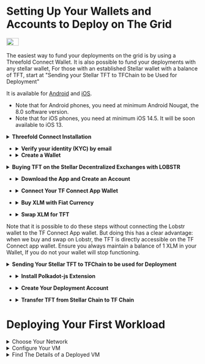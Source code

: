 
# Setting Up Your Wallets and Accounts to Deploy on The Grid

<img src="https://github.com/threefoldfoundation/info_threefold_pub/blob/wethreepedia_mik/wiki/wethreepedia/farming/img/farming_wallet_5.png?raw=true"  width="25%" height="25%">

The easiest way to fund your deployments on the grid is by using a Threefold Connect Wallet. It is also possible to fund your deployments with any stellar wallet, For those with an established Stellar wallet with a balance of TFT, start at "Sending your Stellar TFT to TFChain to be Used for Deployment"

It is available for [Android](https://play.google.com/store/apps/details?id=org.jimber.threebotlogin&hl=en&gl=US) and [iOS](https://apps.apple.com/us/app/threefold-connect/id1459845885).

- Note that for Android phones, you need at minimum Android Nougat, the 8.0 software version.
- Note that for iOS phones, you need at minimum iOS 14.5. It will be soon available to iOS 13.

<details>
	<summary><b>Threefold Connect Installation</b></summary>

Either use the links above, or search for the Threefold Connect App on the Apple Store or the Google Play store. Then install and open the app. If you want to leave a 5 star review of the App, no one here will stop you!

<img src="https://github.com/threefoldfoundation/info_threefold_pub/raw/wethreepedia_mik/wiki/wethreepedia/farming/img/farming_tf_wallet_1.png"  width="25%" height="25%">

<img src="https://github.com/threefoldfoundation/info_threefold_pub/raw/wethreepedia_mik/wiki/wethreepedia/farming/img/farming_tf_wallet_2.png"  width="25%" height="25%">

When you try to open the App, if you get an error message such as : "Error in initialization in Flagsmith...", you might need to upgrade your phone to a newer software version (8.0 for Android and 13 for iOS).

Once you are in the application, you will see some introduction pages to help you familiarize with the TF Connect App. You will also be asked to read and accept Threefold's Terms and conditions.

<img src="https://github.com/threefoldfoundation/info_threefold_pub/raw/wethreepedia_mik/wiki/wethreepedia/farming/img/farming_tf_wallet_3.png"  width="25%" height="25%">

<img src="https://github.com/threefoldfoundation/info_threefold_pub/raw/wethreepedia_mik/wiki/wethreepedia/farming/img/farming_tf_wallet_4.png"  width="25%" height="25%">

You will then be asked to either *SIGN UP* or *RECOVER ACCOUNT*. For now, we will show how to sign up. Later in the guide, we will show you how to recover an account.


<img src="https://github.com/threefoldfoundation/info_threefold_pub/raw/wethreepedia_mik/wiki/wethreepedia/farming/img/farming_tf_wallet_5.png"  width="25%" height="25%">

You will then be asked to choose a *Threefold Connect Id*. This ID will be used, as well as the seed phrase, when you want to recover an account. Choose wisely. And do not forget it! Here we will use TFExample, as an example.


<img src="https://github.com/threefoldfoundation/info_threefold_pub/raw/wethreepedia_mik/wiki/wethreepedia/farming/img/farming_tf_wallet_6.png"  width="25%" height="25%">

Next, you need to add a valid email address. This will be used as a broad KYC. You will need to access your email and confirm the validation email from Threefold to use properly the TF Connect App Wallet.


<img src="https://github.com/threefoldfoundation/info_threefold_pub/raw/wethreepedia_mik/wiki/wethreepedia/farming/img/farming_tf_wallet_7.png"  width="25%" height="25%">

Then, the next step is crucial! Make sure no one is around looking at your screen. You will be shown your seed phrase. Keep this in a secure and offline place. You will need the 3bot ID and the seed phrase to recover your account. This seed phrase is of utmost important. Do not lose it nor give it to anyone.


<img src="https://github.com/threefoldfoundation/info_threefold_pub/raw/wethreepedia_mik/wiki/wethreepedia/farming/img/farming_tf_wallet_8.png"  width="25%" height="25%">

Once you've hit Next, you will be asked to write down 3 random words of your seed phrase. This is a necessary step to ensure you have taken the time to write down your seed phrase.


<img src="https://github.com/threefoldfoundation/info_threefold_pub/blob/wethreepedia_mik/wiki/wethreepedia/farming/img/farming_tf_wallet_9.png?raw=true"  width="25%" height="25%">

Then, you'll be asked to confirm your TF 3bot name and the associated email.


<img src="https://github.com/threefoldfoundation/info_threefold_pub/blob/wethreepedia_mik/wiki/wethreepedia/farming/img/farming_tf_wallet_10.png?raw=true"  width="25%" height="25%">

Finally, you will be asked to choose a 4-digit pin. This will be needed to use the Threefold Connect App. If you ever forget this 4-digit pin, you will need to recover your account from your 3bot name and your seed phrase. You will need to confirm the new pin in the next step.


<img src="https://github.com/threefoldfoundation/info_threefold_pub/blob/wethreepedia_mik/wiki/wethreepedia/farming/img/farming_tf_wallet_11.png?raw=true"  width="25%" height="25%">

That's it! You've created your Threefold Connect account. You can press the hamburger menu on the top left to explore the Threefold Connect App.


<img src="https://github.com/threefoldfoundation/info_threefold_pub/blob/wethreepedia_mik/wiki/wethreepedia/farming/img/farming_tf_wallet_12.png?raw=true"  width="25%" height="25%">

In the next step, we will create a Threefold Connect Wallet. You'll see, it's very simple!

</details>


- <details>
    <summary><b>Verify your identity (KYC) by email</b></summary>

	Once you've created your account, an email will be sent to the email address you've chosen in the account creation process. 

	To verify your email, go on your email account and open the email sent by *info@openkyc.live* with the subject *Verify your email address*. 

	In this email, click on the link *Verify my email address*. This will lead you to a *login.threefold.me* link. The process should be automatic. Once this is done, you will receive a confirmation on screen, as well as on your phone.

	<img src="https://github.com/threefoldfoundation/info_threefold_pub/raw/wethreepedia_mik/wiki/wethreepedia/farming/img/farming_tf_wallet_39.png"  width="25%" height="25%">

	<img src="https://github.com/threefoldfoundation/info_threefold_pub/raw/wethreepedia_mik/wiki/wethreepedia/farming/img/farming_tf_wallet_40.png"  width="25%" height="25%">

	<img src="https://github.com/threefoldfoundation/info_threefold_pub/raw/wethreepedia_mik/wiki/wethreepedia/farming/img/farming_tf_wallet_41.png"  width="25%" height="25%">

	If for some reason, you did not receive the verification email, simply click on *Verify* and another email will be sent.

	<img src="https://github.com/threefoldfoundation/info_threefold_pub/raw/wethreepedia_mik/wiki/wethreepedia/farming/img/farming_tf_wallet_42.png"  width="25%" height="25%">

	<img src="https://github.com/threefoldfoundation/info_threefold_pub/raw/wethreepedia_mik/wiki/wethreepedia/farming/img/farming_tf_wallet_43.png"  width="25%" height="25%">

	# Change email associated with TF account

	If you want to change your email, simply click on the *pencil* next to your email and write another email. You will need to redo the KYC verification process.


	<img src="https://github.com/threefoldfoundation/info_threefold_pub/raw/wethreepedia_mik/wiki/wethreepedia/farming/img/farming_tf_wallet_44.png"  width="25%" height="25%">

	</details>

- <details>
	<summary><b>Create a Wallet</b></summary>

	To create a wallet, click on the Threefold Connect App menu. This is what you see. Choose *Wallet*.


	<img src="https://github.com/threefoldfoundation/info_threefold_pub/raw/wethreepedia_mik/wiki/wethreepedia/farming/img/farming_tf_wallet_13.png"  width="25%" height="25%">

	Once you are in the section *Wallet*, click on *Create Initial Wallet*. If it doesn't work the first time, retry some more. If you have trouble creating a wallet, make sure your connection is reliable. You can try a couple of minutes later if it still doesn't work. With a reliable connection, there shouldn't be any problem. Contact TF Support if problems persist.

	<img src="https://github.com/threefoldfoundation/info_threefold_pub/raw/wethreepedia_mik/wiki/wethreepedia/farming/img/farming_tf_wallet_14.png"  width="25%" height="25%">

	This is what you see when the TF Grid is initializing your wallet.

	<img src="https://github.com/threefoldfoundation/info_threefold_pub/raw/wethreepedia_mik/wiki/wethreepedia/farming/img/farming_tf_wallet_15.png"  width="25%" height="25%">

	Once your wallet is initialized, you will see *No blanace found for this wallet*. You can click on this button to enter the wallet.


	<img src="https://github.com/threefoldfoundation/info_threefold_pub/raw/wethreepedia_mik/wiki/wethreepedia/farming/img/farming_tf_wallet_16.png"  width="25%" height="25%">

	Once inside your wallet, this is what you see.


	<img src="https://github.com/threefoldfoundation/info_threefold_pub/raw/wethreepedia_mik/wiki/wethreepedia/farming/img/farming_tf_wallet_17.png"  width="25%" height="25%">

	We will now see where the Stellar and the TF Chain Addresses and Secrets are to be found. We will also changing the wallet name. To do so, click on the *circled i* at the bottom right of the screen.


	<img src="https://github.com/threefoldfoundation/info_threefold_pub/raw/wethreepedia_mik/wiki/wethreepedia/farming/img/farming_tf_wallet_18.png"  width="25%" height="25%">

	<img src="https://github.com/threefoldfoundation/info_threefold_pub/raw/wethreepedia_mik/wiki/wethreepedia/farming/img/farming_tf_wallet_19.png"  width="25%" height="25%">

	You can choose the name you want for your wallet. Here we use TFWalletExample. Note that you can also use alphanumeric characters.


	<img src="https://github.com/threefoldfoundation/info_threefold_pub/raw/wethreepedia_mik/wiki/wethreepedia/farming/img/farming_tf_wallet_20.png"  width="25%" height="25%">

	At the top of the section *Wallet*, we can see that the name has changed.


	<img src="https://github.com/threefoldfoundation/info_threefold_pub/raw/wethreepedia_mik/wiki/wethreepedia/farming/img/farming_tf_wallet_21.png"  width="25%" height="25%">

	Now, if you want to copy your Stellar Address, simply click on the button presented with the green circle. To access the TF Chain address, click on the button presented with the red circle. When your phone has copied the address, the TF App will give show a confirmation message as shown below.


	<img src="https://github.com/threefoldfoundation/info_threefold_pub/raw/wethreepedia_mik/wiki/wethreepedia/farming/img/farming_tf_wallet_22.png"  width="25%" height="25%">

	In some situations, you will want to access the Stellar and TF Chain secrets. To do so, simply click on the "eye" button of the desired chain, and then copy the secret.


	<img src="https://github.com/threefoldfoundation/info_threefold_pub/raw/wethreepedia_mik/wiki/wethreepedia/farming/img/farming_tf_wallet_23.png"  width="25%" height="25%">

	</details>

<details>
	<summary><b>Buying TFT on the Stellar Decentralized Exchanges with LOBSTR</b></summary>

<h1>How to: Buy TFT With LOBSTR</h1>


The Threefold token (TFT) is the utility token of the The Threefold Grid, a decentralized and open-source project offering network, compute and storage capacity.

Threefold Tokens (TFT) are created (minted) by the ThreeFold Blockchain (TFChain) only when new Internet capacity is added to the ThreeFold Grid by farmers. For this reason, TFT is a pure utility token as minting is solely the result of farming on the Threefold Grid.

* To **farm** TFT, read the [complete farming guide](https://forum.threefold.io/t/threefold-farming-guide-part-1/2989).

* To **buy** TFT, follow this guide.

There are many ways to buy TFT:

* You can buy TFT on [Lobstr](https://lobstr.co/)

* You can buy TFT at [GetTFT.com](https://gettft.com/gettft/)

* You can buy TFT on [Pancake Swap](https://pancakeswap.finance/swap?inputCurrency=BNB&outputCurrency=0x8f0FB159380176D324542b3a7933F0C2Fd0c2bbf)

For the current guide, we will show how to buy TFT on the [Lobstr app](https://lobstr.co/).
The process is simple.

</details>

- <details>
	<summary><b>Download the App and Create an Account</b></summary>

	Go on [www.lobstr.co](https://www.lobstr.co) and download the Lobstr app.
	You can download it for Android or iOS.

	<img src="https://github.com/Mik-TF/gettft_tutorial/blob/main/img/gettft_1.png?raw=true"  width="15%" height="15%">

	We will show here the steps for Android, but it is very similar with iOS.
	Once you've clicked on the Android button, you can click install on the Google Store page:

	<img src="https://github.com/Mik-TF/gettft_tutorial/blob/main/img/gettft_2.png?raw=true"  width="15%" height="15%">

	Once the app is downloaded, open it:

	<img src="https://github.com/Mik-TF/gettft_tutorial/blob/main/img/gettft_3.png?raw=true"  width="15%" height="15%">

	On the Lobstr app, click on **Create Account**:

	<img src="https://github.com/Mik-TF/gettft_tutorial/blob/main/img/gettft_4.png?raw=true"  width="15%" height="15%">

	You will then need to enter your email address:

	<img src="https://github.com/Mik-TF/gettft_tutorial/blob/main/img/gettft_5.png?raw=true"  width="15%" height="15%">

	Then, choose a safe password for your account:

	<img src="https://github.com/Mik-TF/gettft_tutorial/blob/main/img/gettft_6.png?raw=true"  width="15%" height="15%">

	Once this is done, you will need to verify your email.

	Click on **Verify Email** and then go check your email inbox.

	<img src="https://github.com/Mik-TF/gettft_tutorial/blob/main/img/gettft_7.png?raw=true"  width="15%" height="15%">

	Simply click on **Verify Email** on the email you've received.

	<img src="https://github.com/Mik-TF/gettft_tutorial/blob/main/img/gettft_8.png?raw=true"  width="15%" height="15%">

	Once your email is verified, you can sign in to your Lobstr account:

	<img src="https://github.com/Mik-TF/gettft_tutorial/blob/main/img/gettft_9.png?raw=true"  width="15%" height="15%">

	<img src="https://github.com/Mik-TF/gettft_tutorial/blob/main/img/gettft_10.png?raw=true"  width="15%" height="15%">
</details>


- <details><summary><b>Connect Your TF Connect App Wallet</b></summary>

	You will then need to either create a new wallet or connect an existing wallet.

	Since we are working on the Threefold ecosystem, it is very easy and practical to simply connect your Threefold Connect app wallet. You can also create a new wallet.

	Using the TF Connect wallet is very useful and quick. When you buy XLM and swap XLM tokens for TFTs, they will be directly available on your TF Connect app wallet.

	<img src="https://github.com/Mik-TF/gettft_tutorial/blob/main/img/gettft_10.png?raw=true"  width="15%" height="15%">

	To connect your TF Connect app wallet, you will need to find your Stellar address and chain secret key.
	This is very simple to do.

	Click on **I have a public or secret key**.

	<img src="https://github.com/Mik-TF/gettft_tutorial/blob/main/img/gettft_12.png?raw=true"  width="15%" height="15%">

	As you can see on this next picture, you need the Stellar address and secret key to properly connect your TF Connect app wallet to Lobstr:

	<img src="https://github.com/Mik-TF/gettft_tutorial/blob/main/img/gettft_18.png?raw=true"  width="15%" height="15%">

	To find your Stellar address and secret key, go on the TF Connect app and select the **Wallet** section:

	<img src="https://github.com/Mik-TF/gettft_tutorial/blob/main/img/gettft_13.png?raw=true"  width="15%" height="15%">

	At the top of the section, click on the **copy** button to copy your Stellar Address:

	<img src="https://github.com/Mik-TF/gettft_tutorial/blob/main/img/gettft_17.png?raw=true"  width="15%" height="15%">

	Now, we will find the Stellar secret key.
	At the botton of the section, click on the encircled **i** button:

	<img src="https://github.com/Mik-TF/gettft_tutorial/blob/main/img/gettft_14.png?raw=true"  width="15%" height="15%">

	Then, click on the **eye** button to reveal your secret key:

	<img src="https://github.com/Mik-TF/gettft_tutorial/blob/main/img/gettft_15.png?raw=true"  width="15%" height="15%">

	You can now simply click on the **copy** button on the right:

	<img src="https://github.com/Mik-TF/gettft_tutorial/blob/main/img/gettft_16.png?raw=true"  width="15%" height="15%">

	That's it! You've now connected your TF Connect app wallet to your Lobstr account.
</details>

- <details>
	<summary><b>Buy XLM with Fiat Currency</b></summary>

	Now, all we need to do, is buy XLM and then swap it for TFT.
	It will be directly available in your TF Connect App wallet.

	On the Lobstr app, click on the top right menu button:

	<img src="https://github.com/Mik-TF/gettft_tutorial/blob/main/img/gettft_19.png?raw=true"  width="15%" height="15%">

	Then, click on **Buy Crypto**:

	<img src="https://github.com/Mik-TF/gettft_tutorial/blob/main/img/gettft_20.png?raw=true"  width="15%" height="15%">

	By default, the crypto selected is XLM. This is alright for us as we will quickly swap the XLM for TFT.

	On the Buy Crypto page, you can choose the type of Fiat currency you want.
	By default it is in USD. To select some othe fiat currency, you can click on **ALL** and see the available fiat currencies:
	)
	<img src="https://github.com/Mik-TF/gettft_tutorial/blob/main/img/gettft_21.png?raw=true"  width="15%" height="15%">

	You can search or select the current you want for the transfer:

	<img src="https://github.com/Mik-TF/gettft_tutorial/blob/main/img/gettft_22.png?raw=true"  width="15%" height="15%">

	You will then need to decide how much XLM you want to buy. Note that there can be a minimum amount.
	Once you chose the desired amount, click on **Continue**.

	<img src="https://github.com/Mik-TF/gettft_tutorial/blob/main/img/gettft_23.png?raw=true"  width="15%" height="15%">

	Lobstr will then ask you to proceed to a payment method. In this case, it is Moonpay.
	Note that in some cases, your credit card won't accept Moonpay payments. You will simply need to confirm with them that you agree with transacting with Moonpay. This can be done by phone. Check with your bank and credit card company if this applies.

	<img src="https://github.com/Mik-TF/gettft_tutorial/blob/main/img/gettft_24.png?raw=true"  width="15%" height="15%">

	Once you've set up your Moonpay payment method, you will need to process and confirm the transaction:

	<img src="https://github.com/Mik-TF/gettft_tutorial/blob/main/img/gettft_25.png?raw=true"  width="15%" height="15%">
	<img src="https://github.com/Mik-TF/gettft_tutorial/blob/main/img/gettft_26.png?raw=true"  width="15%" height="15%">

	You will then see a processing window.
	This process is usually fast. Within a few minutes, you should receive your XLM.

	<img src="https://github.com/Mik-TF/gettft_tutorial/blob/main/img/gettft_27.png?raw=true"  width="15%" height="15%">

	Once you've received your XLM, you will receive a notification:

	<img src="https://github.com/Mik-TF/gettft_tutorial/blob/main/img/gettft_28.png?raw=true"  width="15%" height="15%">

	When your transaction is complete, you will see this message:

	<img src="https://github.com/Mik-TF/gettft_tutorial/blob/main/img/gettft_29.png?raw=true"  width="15%" height="15%">

	On the Trade History page, you can choose to download the csv file version of your transaction:


	<img src="https://github.com/Mik-TF/gettft_tutorial/blob/main/img/gettft_30.png?raw=true"  width="15%" height="15%">

	That's it! You've bought XLM on Lobstr and Moonpay.
</details>

- <details>
	<summary><b>Swap XLM for TFT</b></summary>

	Now we want to swap the XLM tokens for the Threefold tokens (TFT).
	This is even easier than the previous steps.

	Go to the Lobstr Home menu and select **Swap**:

	<img src="https://github.com/Mik-TF/gettft_tutorial/blob/main/img/gettft_31.png?raw=true"  width="15%" height="15%">

	On the **Swap** page, write "tft" and select the Threefold token:

	<img src="https://github.com/Mik-TF/gettft_tutorial/blob/main/img/gettft_32.png?raw=true"  width="15%" height="15%">

	Select the amount of XLM you want to swap. It is recommended to keep at least 1 XLM in your wallet for transaction fees.

	<img src="https://github.com/Mik-TF/gettft_tutorial/blob/main/img/gettft_33.png?raw=true"  width="15%" height="15%">

	Within a few seconds, you will receive a confirmation that your swap is completed:
	Note that the TFT is directly sent on your TF Connect app wallet.

	<img src="https://github.com/Mik-TF/gettft_tutorial/blob/main/img/gettft_34.png?raw=true"  width="15%" height="15%">

	That's it. You've swapped XLM for TFT.

	You can now use your TFT to deploy workloads on the Threefold Grid.

</details>

Note that it is possible to do these steps without connecting the Lobstr wallet to the TF Connect App wallet. But doing this has a clear advantage: when we buy and swap on Lobstr, the TFT is directly accessible on the TF Connect app wallet. Ensure you always maintain a balance of 1 XLM in your Wallet, If you do not your wallet will stop functioning.


<details>
	<summary><b>Sending Your Stellar TFT to TFChain to be used for Deployment</b></Summary>

<h1> How To: Funding Your Account For a Threefold Grid Deployment Deployment</h1>


For this section, we will create an account on the TFChain and transfer TFT from Stellar chain to TFChain. We will then be able to use the TFT and deploy workloads on the Threefold Grid.

It is simple. The main steps are:

* Download the Polkadot extension
* Create an account
* Send TFT from Stellar Chain to TFChain

</details>


- <details><summary><b>Install Polkadot-js Extension</b></summary>

	Go to the Threefold Dashboard: https://dashboard.grid.tf/

	If you don't have the Polkadot extension installed on your browser, you will be able to click on the download link directly on the Threefold Dashboard page:

	<img src="https://github.com/Mik-TF/dashboardTutorialShort/blob/main/img/dashboard_1.png?raw=true"  width="50%" height="50%">

	This link will lead you to the Polkadot extension download page: https://polkadot.js.org/extension/
	
	<img src="https://github.com/Mik-TF/dashboardTutorialShort/blob/main/img/dashboard_2.png?raw=true"  width="50%" height="50%">

	Then, simply click on "Add to Chrome".

	<img src="https://github.com/Mik-TF/dashboardTutorialShort/blob/main/img/dashboard_3.png?raw=true"  width="50%" height="50%">

	Then, confirm by clicking on "Add extension".

	<img src="https://github.com/Mik-TF/dashboardTutorialShort/blob/main/img/dashboard_4.png?raw=true"  width="50%" height="50%">

	You can now access the extension by clicking on the browser's extension button on the top right of the screen, and by then clicking on *polkadot{.js} extension*:

	<img src="https://github.com/Mik-TF/dashboardTutorialShort/blob/main/img/dashboard_5.png?raw=true"  width="50%" height="50%">

	Make sure to carefully read the Polkadot message then click on **Understood, let me continue**:

	<img src="https://github.com/Mik-TF/dashboardTutorialShort/blob/main/img/dashboard_6.png?raw=true"  width="40%" height="40%">

	Then click on the **plus** symbol to create a new account:

	<img src="https://github.com/Mik-TF/dashboardTutorialShort/blob/main/img/dashboard_7.png?raw=true"  width="40%" height="40%">

	For this next step, you should be very careful. Your seed phrase is your only access to your account. Make sure to keep a copy somewhere safe and offline.

	<img src="https://github.com/Mik-TF/dashboardTutorialShort/blob/main/img/dashboard_8.png?raw=true"  width="40%" height="40%">

	After, choose a name for your account and a password:
	
	<img src="https://github.com/Mik-TF/dashboardTutorialShort/blob/main/img/dashboard_9.png?raw=true"  width="40%" height="40%">

	Your account is now created. You can see it when you open the Polkadot extension on your browser:

	<img src="https://github.com/Mik-TF/dashboardTutorialShort/blob/main/img/dashboard_10.png?raw=true"  width="40%" height="40%">

</details>

- <details><summary><b>Create Your Deployment Account</b></summary>

	Now, when you go on the [Threefold Dashboard](https://dashboard.grid.tf/), you can click on the **Connect** button on the top right corner:

	<img src="https://github.com/Mik-TF/dashboardTutorialShort/blob/main/img/dashboard_11.png?raw=true"  width="40%" height="40%">

	You will then need to grant the Threefold Dashboard access to your Polkadot account.

	Accept the terms and then write your password to confirm:

	<img src="https://github.com/Mik-TF/dashboardTutorialShort/blob/main/img/dashboard_12.png?raw=true"  width="40%" height="40%">

	<img src="https://github.com/Mik-TF/dashboardTutorialShort/blob/main/img/dashboard_13.png?raw=true"  width="40%" height="40%">

	Then, simply click on your account name to access the Threefold Dashboard:

	<img src="https://github.com/Mik-TF/dashboardTutorialShort/blob/main/img/dashboard_14.png?raw=true"  width="40%" height="40%">

	Once you open your account, you will want to create a Twin ID. Make sure it is written **::1** in the box and click **Create**. 

	<img src="https://github.com/Mik-TF/dashboardTutorialShort/blob/main/img/dashboard_15.png?raw=true"  width="40%" height="40%">

	You will also be asked to confirm the transaction.

	<img src="https://github.com/Mik-TF/dashboardTutorialShort/blob/main/img/dashboard_13.png?raw=true"  width="40%" height="40%">

	That's it! You've successfully created an account on the TFChain thanks to the Polkadot extension. You can now access the Threefold Dashboard.

	On to the next section! Where we will transfer (or swap) TFT from the Stellar Chain on your Threefold Connect app wallet to the TFChain on the Threefold Dashboard.

	You'll see, this is so easy thanks to the Threefold Dashboard configuration.

</details>



- <details>
	<summary><b>Transfer TFT from Stellar Chain to TF Chain</b></summary>

	On the [Threefold Dashboard](https://dashboard.grid.tf/), click on the **Portal**, then click on **Swap**.

	Make sure the chain **stellar** is selected. Then click **Deposit**, as we want to deposit TFT from the Stellar Chain to the TFChain.

	<img src="https://github.com/Mik-TF/dashboardTutorialShort/blob/main/img/dashboard_16.png?raw=true"  width="40%" height="40%">

	Next, you will want to scan the QR code shown on the screen. Scan the QR code with your Threefold Connect app.

	> Note that you can also manually enter your Stellar Chain address as well as the Twin ID.

	<img src="https://github.com/Mik-TF/dashboardTutorialShort/blob/main/img/dashboard_17.png?raw=true"  width="40%" height="40%">

	Now open up your Threefold Connect app and follow those steps:

	Click on the **Home** menu:

	<img src="https://github.com/Mik-TF/dashboardTutorialShort/blob/main/img/dashboard_18.png?raw=true"  width="40%" height="40%">

	Click on **Wallet**:

	<img src="https://github.com/Mik-TF/dashboardTutorialShort/blob/main/img/dashboard_19.png?raw=true"  width="40%" height="40%">

	Then, click on **Send Coins**:

	<img src="https://github.com/Mik-TF/dashboardTutorialShort/blob/main/img/dashboard_20.png?raw=true"  width="40%" height="40%">

	On the next page, select the **Stellar** chain, then click on **SCAN QR**:

	<img src="https://github.com/Mik-TF/dashboardTutorialShort/blob/main/img/dashboard_21.png?raw=true"  width="40%" height="40%">

	This will automatically write the correct address and twin ID.

	You can now write the amount of TFT you wish to send, and then click **SEND**

	> We recommend to try with a small amount of TFT first to make sure everything is OK.
	>
	> The transfer fees are of 1 TFT per transfer.

	<img src="https://github.com/Mik-TF/dashboardTutorialShort/blob/main/img/dashboard_22.png?raw=true"  width="40%" height="40%">

	You will then simply need to confirm the transaction. It is a good opportunity to make sure everything is OK.

	<img src="https://github.com/Mik-TF/dashboardTutorialShort/blob/main/img/dashboard_23.png?raw=true"  width="40%" height="40%">

	You should then receive your TFT on your Dashboard account within a few minutes.

	You can see your TFT balanced on the top of the screen. Here's an example of what it could look like:

	<img src="https://github.com/Mik-TF/dashboardTutorialShort/blob/main/img/dashboard_24.png?raw=true"  width="40%" height="40%">

	> Note: You might need to refresh (reload) the webpage to see the new TFT added to the account.

	That's it! You've swapped TFT from Stellar Chain to TFChain.
</details>

# Deploying Your First Workload 

<details><summary>Choose Your Network</summary>

- Choose one of the networks:
  -  https://play.dev.grid.tf for Devnet.
  -  https://play.qa.grid.tf for QAnet.
  -  https://play.test.grid.tf for Testnet.
  -  https://play.grid.tf for Mainnet.

- Make sure you have an activated [profile](weblets_profile_manager)
</details>



<details><summary>Configure Your VM</summary>

- Click on the **Virtual Machine** tab


<img src="https://library.threefold.me/info/manual/getstarted/manual__new_vm1.png?raw=true" width="40%" height="40%">

- Fill in the instance name: it's used to reference the VM in the future.
- Choose the image from the drop down (e.g Alpine, Ubuntu) or you can click on `Other` and manually specify the flist URL and the entrypoint.
- `Public IPv4` flag gives the virtual machine a Public IPv4
- `Public IPv6` flag gives the virtual machine a Public IPv6
- `Planetary Network` to connect the Virtual Machine to Planetary network
- Choose the node to deploy on which can be
  - Manual: where you specify the node id yourself
  - Automatic: Suggests nodes list based on search criteria e.g `country`, `farm`, capacity..
  

<img src="https://library.threefold.me/info/manual/getstarted/manual__new_vm2.png?raw=true" width="70%" height="70%">

Clicking on enviornment allows you to define environment variables to pass to the virtual machine.
> Note the Public SSH key in the profile is automatically used as variable `SSH_KEY` passed to all Virtual Machines

<img src="https://library.threefold.me/info/manual/getstarted/manual__new_vm3.png?raw=true" width="70%" height="70%">

You can attach one or more disks to the Virtual Machine by clicking on the Disks tab and the plus `+` sign and specify the following parameters

- Disk name
- Disk size
- Mount point


<img src="https://library.threefold.me/info/manual/getstarted/manual__new_fullvm7.jpg" width="70%" height="70%">

- `Network Name`: It's used for Wireguard's private network.
- `Network IP Range`: It's a private subnet for Wireguard's network. You could use the auto-generated one or replace it with a **private** subnet.

</details>

<details><summary>Find The Details of a Deployed VM</summary>

in the bottom of the page you can see a list of all of the virual machines you deployed. you can click on `Show details` for more details


<img src="https://library.threefold.me/info/manual/getstarted/manual__weblet_vm5.png?raw=true">

You can also go to JSON tab for full details

<img src="https://library.threefold.me/info/manual/getstarted/manual__weblet_vm6.png?raw=true">


